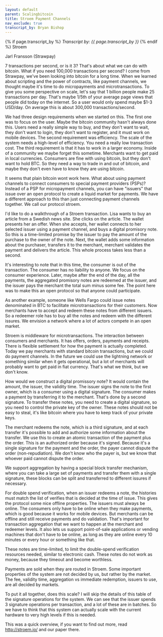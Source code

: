 ```yaml
---
layout: default
parent: Scalingbitcoin
title: Stroem Payment Channels
nav_exclude: true
transcript_by: Bryan Bishop
---
```


{% if page.transcript_by %} <i>Transcript by:
{{ page.transcript_by }}</i> {% endif %} Stroem

Jarl Fransson (Strawpay)

7 transactions per second, or is it 3? That's about what we can do with
bitcoin. What if you need 100,000 transactions per second? I come from
Strawpay, we've been looking into bitcoin for a long time. When we
learned about scripting and the power of contracts, like payment
channels, we thought maybe it's time to do micropayments and
microtransactions. To give you some perspective on scale, let's say that
1 billion people make 25 transactions per day. That's maybe 1/5th of
your average page views that people did today on the internet. So a user
would only spend maybe $1-3 USD/day. On average this is about 300,000
transactions/second.

We had three design requirements when we started on this. The first one
was to focus on the user. Maybe the bitcoin community hasn't always done
this. Users need a really simple way to buy, and they don't want to
wait, they don't want to login, they don't want to register, and it must
work on mobile devices. The second requirement was efficiency. The scale
of the system needs a high-level of efficiency. You need a really low
transaction cost. The third requirement is that it has to work in a
larger economy. Inside of a community we maybe forget this sometime.
Merchants want to get paid in local currencies. Consumers are fine with
using bitcoin, but they don't want to hold BTC. So they need a way to
trade in and out of bitcoin, and maybe they don't even have to know they
are using bitcoin.

It seems that plain bitcoin wont work here. What about using payment
channels to connect consumers to special payment providers (PSPs)?
Instead of a PSP for micropayment channels, you can have "issuers" that
issue over an open protocol to create a liquid market for payments. We
have a different approach to this than just connecting payment channels
together. We call our protocol stroem.

I'd like to do a walkthrough of a Stroem transaction. Lisa wants to buy
an article from a Swedish news site. She clicks on the article. The
wallet presents her an offer. When she accepts, her wallet connects to
her selected issuer using a payment channel, and buys a digital
promisory note. So this is a time-limited promise by the issuer to pay
the amount of the purchase to the owner of the note. Next, the wallet
adds some information about the purchaser, transfers it to the merchant,
merchant validates the payment and delivers the article. This whole
process takes less than a second.

It's interesting to note that in this time, the consumer is out of the
transaction. The consumer has no liability to anyone. We focus on the
consumer experience. Later, maybe after the end of the day, all the
payments, the aggregated promisory notes are redeemed at the issuer, and
the issuer pays the merchant the total sum minus some fee. The point
here was to make this an open protocol so that anyone could participate.

As another example, someone like Wells Fargo could issue notes
denominated in BTC to facilitate microtransactions for their customers.
Now merchants have to accept and redeem these notes from different
issuers. So a redeemer role has to buy all the notes and redeem with the
different issures. We envision a network where a lot of actors compete
in an open market.

Stroem is middleware for microtransactions. The interaction between
consumers and merchants. It has offers, orders, payments and receipts.
There is flexible settlement for how the payment is actually completed.
Today we pay merchants with standard bitcoin transactions, but we could
do payment channels. In the future we could use the lightning network or
something similar when it gets operational, but a lot of merchants will
probably want to get paid in fiat currency. That's what we think, but we
don't know.

How would we construct a digital promissory note? It would contain the
amount, the issuer, the validity time. The issuer signs the note to the
first owner, which is a consumer using a digital signature. The consumer
makes a payment by transferring it to the merchant. That's done by a
second signature. To transfer these notes, you need to create a digital
signature, so you need to control the private key of the owner. These
notes should not be easy to steal, it's like bitcoin where you have to
keep track of your private keys.

The merchant redeems the note, which is a third signature, and at each
transfer it's possible to add and authorize some information about the
transfer. We use this to create an atomic transaction of the payment
plus the order. This is an authorized order because it's signed. Because
it's a single signature for the payment and the order, the payer cannot
dispute the order (non-repudiation). We don't know who the payer is, but
we know that whoever paid cannot dispute the order.

We support aggregation by having a special block transfer mechanism,
where you can take a large set of payments and transfer them with a
single signature, these blocks can be split and transferred to different
issures if necessary.

For double spend verification, when an issuer redeems a note, the
histories must match the list of verifies that is decided at the time of
issue. This gives the protocol some nice offline properties. The issuers
must always be online. The consumers only have to be online when they
make payments, which is good because it works for mobile devices. But
merchants can be offline and still receive payments and do validation.
That's important for transaction aggregation that we want to happen at
the merchant and redeemer levels. It also lets us support point-of-sale
applications or vending machines that don't have to be online, as long
as they are online every 10 minutes or every hour or something like
that.

These notes are time-limited, to limit the double-spend verification
resources needed, similar to electronic cash. These notes do not work as
money, because they timeout and become worthless.

Payments are sold when they are routed in Stroem. Some important
properties of the system are not decided by us, but rather by the
market. The fee, validity time, aggregation vs immediate redemption,
issuers to use, are all decided by markets.

To put it all together, does this scale? I will skip the details of this
table of the signature operations for the system. We can see that the
issuer spends 3 signature operations per transaction, and a lot of these
are in batches. So we have to think that this system can actually scale
with the current hardware to very high levels if this is needed.

This was a quick overview, if you want to find out more, read
<http://stroem.io/> and our paper there.

